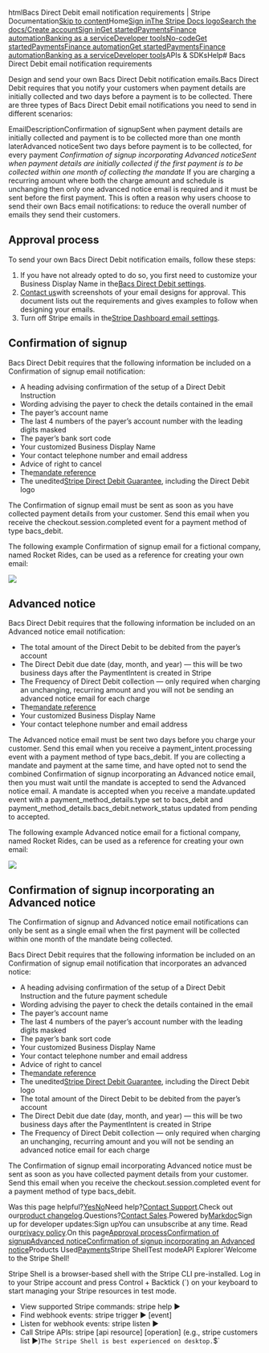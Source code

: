 htmlBacs Direct Debit email notification requirements | Stripe Documentation[Skip to content](#main-content)Home[Sign in](https://dashboard.stripe.com/login?redirect=https%3A%2F%2Fdocs.stripe.com%2Fpayments%2Fbacs-debit%2Femail-customization)[The Stripe Docs logo](/)[Search the docs/](#)[Create account](https://dashboard.stripe.com/register)[Sign in](https://dashboard.stripe.com/login?redirect=https%3A%2F%2Fdocs.stripe.com%2Fpayments%2Fbacs-debit%2Femail-customization)[Get started](/get-started)[Payments](/payments)[Finance automation](/finance-automation)[Banking as a service](/financial-services)[Developer tools](/development)[No-code](/no-code)[Get started](/get-started)[Payments](/payments)[Finance automation](/finance-automation)[](#)[Get started](/get-started)[Payments](/payments)[Finance automation](/finance-automation)[Banking as a service](/financial-services)[Developer tools](/development)[](#)APIs & SDKsHelp[](#)[](#)# Bacs Direct Debit email notification requirements

Design and send your own Bacs Direct Debit notification emails.Bacs Direct Debit requires that you notify your customers when payment details are initially collected and two days before a payment is to be collected. There are three types of Bacs Direct Debit email notifications you need to send in different scenarios:

EmailDescriptionConfirmation of signupSent when payment details are initially collected and payment is to be collected more than one month laterAdvanced noticeSent two days before payment is to be collected, for every payment *Confirmation of signup incorporating Advanced noticeSent when payment details are initially collected if the first payment is to be collected within one month of collecting the mandate* If you are charging a recurring amount where both the charge amount and schedule is unchanging then only one advanced notice email is required and it must be sent before the first payment. This is often a reason why users choose to send their own Bacs email notifications: to reduce the overall number of emails they send their customers.

## Approval process

To send your own Bacs Direct Debit notification emails, follow these steps:

1. If you have not already opted to do so, you first need to customize your Business Display Name in the[Bacs Direct Debit settings](https://dashboard.stripe.com/settings/payments#bacs_debit).
2. [Contact us](https://support.stripe.com/contact)with screenshots of your email designs for approval. This document lists out the requirements and gives examples to follow when designing your emails.
3. Turn off Stripe emails in the[Stripe Dashboard email settings](https://dashboard.stripe.com/account/emails).

## Confirmation of signup

Bacs Direct Debit requires that the following information be included on a Confirmation of signup email notification:

- A heading advising confirmation of the setup of a Direct Debit Instruction
- Wording advising the payer to check the details contained in the email
- The payer’s account name
- The last 4 numbers of the payer’s account number with the leading digits masked
- The payer’s bank sort code
- Your customized Business Display Name
- Your contact telephone number and email address
- Advice of right to cancel
- The[mandate reference](/api/mandates/object#mandate_object-payment_method_details-bacs_debit-reference)
- The unedited[Stripe Direct Debit Guarantee](https://stripe.com/legal/bacs-direct-debit-guarantee), including the Direct Debit logo

The Confirmation of signup email must be sent as soon as you have collected payment details from your customer. Send this email when you receive the checkout.session.completed event for a payment method of type bacs_debit.

The following example Confirmation of signup email for a fictional company, named Rocket Rides, can be used as a reference for creating your own email:

![](https://b.stripecdn.com/docs-statics-srv/assets/bacs-customized-mandate-confirmation.b05c81230fef01460f71ab1a529f7238.png)

## Advanced notice

Bacs Direct Debit requires that the following information be included on an Advanced notice email notification:

- The total amount of the Direct Debit to be debited from the payer’s account
- The Direct Debit due date (day, month, and year) — this will be two business days after the PaymentIntent is created in Stripe
- The Frequency of Direct Debit collection — only required when charging an unchanging, recurring amount and you will not be sending an advanced notice email for each charge
- The[mandate reference](/api/mandates/object#mandate_object-payment_method_details-bacs_debit-reference)
- Your customized Business Display Name
- Your contact telephone number and email address

The Advanced notice email must be sent two days before you charge your customer. Send this email when you receive a payment_intent.processing event with a payment method of type bacs_debit. If you are collecting a mandate and payment at the same time, and have opted not to send the combined Confirmation of signup incorporating an Advanced notice email, then you must wait until the mandate is accepted to send the Advanced notice email. A mandate is accepted when you receive a mandate.updated event with a payment_method_details.type set to bacs_debit and payment_method_details.bacs_debit.network_status updated from pending to accepted.

The following example Advanced notice email for a fictional company, named Rocket Rides, can be used as a reference for creating your own email:

![](https://b.stripecdn.com/docs-statics-srv/assets/bacs-customized-debit-initiated.531bf6868a65fee83ddd62b0519914e3.png)

## Confirmation of signup incorporating an Advanced notice

The Confirmation of signup and Advanced notice email notifications can only be sent as a single email when the first payment will be collected within one month of the mandate being collected.

Bacs Direct Debit requires that the following information be included on an Confirmation of signup email notification that incorporates an advanced notice:

- A heading advising confirmation of the setup of a Direct Debit Instruction and the future payment schedule
- Wording advising the payer to check the details contained in the email
- The payer’s account name
- The last 4 numbers of the payer’s account number with the leading digits masked
- The payer’s bank sort code
- Your customized Business Display Name
- Your contact telephone number and email address
- Advice of right to cancel
- The[mandate reference](/api/mandates/object#mandate_object-payment_method_details-bacs_debit-reference)
- The unedited[Stripe Direct Debit Guarantee](https://stripe.com/legal/bacs-direct-debit-guarantee), including the Direct Debit logo
- The total amount of the Direct Debit to be debited from the payer’s account
- The Direct Debit due date (day, month, and year) — this will be two business days after the PaymentIntent is created in Stripe
- The Frequency of Direct Debit collection — only required when charging an unchanging, recurring amount and you will not be sending an advanced notice email for each charge

The Confirmation of signup email incorporating Advanced notice must be sent as soon as you have collected payment details from your customer. Send this email when you receive the checkout.session.completed event for a payment method of type bacs_debit.

Was this page helpful?[Yes](#)[No](#)Need help?[Contact Support](https://support.stripe.com/).Check out our[product changelog](https://stripe.com/blog/changelog).Questions?[Contact Sales](https://stripe.com/contact/sales).Powered by[Markdoc](https://markdoc.dev)Sign up for developer updates:Sign upYou can unsubscribe at any time. Read our[privacy policy](https://stripe.com/privacy).On this page[Approval process](#approval-process)[Confirmation of signup](#confirmation-of-signup)[Advanced notice](#advanced-notice)[Confirmation of signup incorporating an Advanced notice](#confirmation-of-signup-incorporating-an-advanced-notice)Products Used[Payments](/payments)Stripe ShellTest modeAPI Explorer[](https://stripe.com/docs/stripe-cli#install)`Welcome to the Stripe Shell!

Stripe Shell is a browser-based shell with the Stripe CLI pre-installed. Log in to your
Stripe account and press Control + Backtick (`) on your keyboard to start managing your Stripe
resources in test mode.

- View supported Stripe commands: stripe help ▶️
- Find webhook events: stripe trigger ▶️ [event]
- Listen for webhook events: stripe listen ▶
- Call Stripe APIs: stripe [api resource] [operation] (e.g., stripe customers list ▶️)`The Stripe Shell is best experienced on desktop.`$`